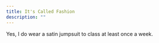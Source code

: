 ```yaml
---
title: It's Called Fashion
description: ""
---
```

Yes, I do wear a satin jumpsuit to class at least once a week.
